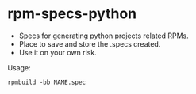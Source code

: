 # rpm-specs-python
+ Specs for generating python projects related RPMs.
+ Place to save and store the .specs created.
+ Use it on your own risk.


Usage:

`rpmbuild -bb NAME.spec`